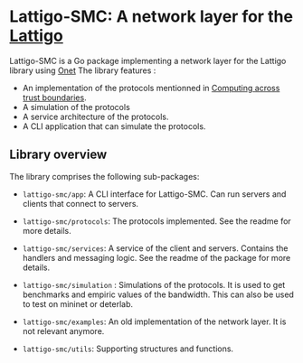 # Lattigo-SMC: A network layer for the [Lattigo](https://github.com/ldsec/lattigo)


Lattigo-SMC is a Go package implementing a network layer for the Lattigo library using [Onet](https://github.com/dedis/onet)
The library features : 
- An implementation of the protocols mentionned in [Computing across trust boundaries](https://eprint.iacr.org/2019/961.pdf). 
- A simulation of the protocols 
- A service architecture of the protocols. 
- A CLI application that can simulate the protocols. 

## Library overview

The library comprises the following sub-packages:

- `lattigo-smc/app`: A CLI interface for Lattigo-SMC. Can run servers and clients that connect to servers. 

- `lattigo-smc/protocols`: The protocols implemented. See the readme for more details. 

- `lattigo-smc/services`: A service of the client and servers. Contains the handlers and messaging logic. See the readme of the package for more details. 

- `lattigo-smc/simulation` : Simulations of the protocols. It is used to get benchmarks and empiric values of the bandwidth. This can also be used to test on mininet or deterlab. 

- `lattigo-smc/examples`: An old implementation of the network layer. It is not relevant anymore. 

- `lattigo-smc/utils`: Supporting structures and functions.